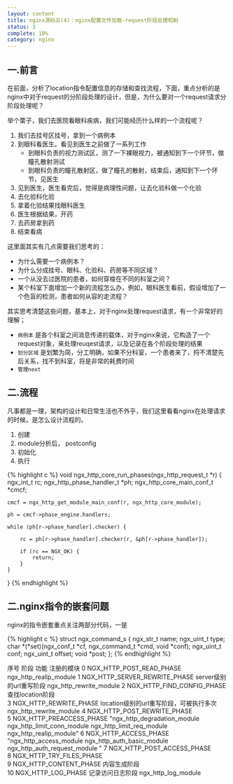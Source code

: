 ```yaml
---
layout: content
title: nginx源码五(4)：nginx配置文件加载-request阶段处理机制
status: 3
complete: 10% 
category: nginx
---
```


## 一.前言

在前面，分析了location指令配置信息的存储和查找流程，下面，重点分析的是nginx中对于request的分阶段处理的设计，但是，为什么要对一个request请求分阶段处理呢？

举个栗子，我们去医院看眼科疾病，我们可能经历什么样的一个流程呢？

1. 我们去挂号区挂号，拿到一个病例本
2. 到眼科看医生。看见到医生之前做了一系列工作
    - 到眼科负责的视力测试区，测了一下裸眼视力，被通知到下一个环节，做瞳孔散射测试
    - 到眼科负责的瞳孔散射区，做了瞳孔的散射，结束后，通知到下一个环节，见医生
3. 见到医生，医生看完后，觉得是病理性问题，让去化验科做一个化验
4. 去化验科化验
5. 拿着化验结果找眼科医生
6. 医生根据结果，开药
7. 去药房拿到药
8. 结束看病

这里面其实有几点需要我们思考的：
- 为什么需要一个病例本？
- 为什么分成挂号、眼科、化验科、药房等不同区域？
- 一个从没去过医院的患者，如何穿梭在不同的科室之间？
- 某个科室下面增加一个新的流程怎么办，例如，眼科医生看前，假设增加了一个色盲的检测，患者如何从容的走流程？

其实思考清楚这些问题，基本上，对于nginx处理request请求，有一个非常好的理解；
- `病例本` 是各个科室之间消息传递的载体，对于nginx来说，它构造了一个request对象，来处理reuqest请求，以及记录在各个阶段处理的结果
- `划分区域` 是划繁为简，分工明确，如果不分科室，一个患者来了，捋不清楚先后关系，找不到科室，将是非常的耗费时间
- `管理next`


## 二.流程

凡事都是一理，架构的设计和日常生活也不外乎，我们这里看看nginx在处理请求的时候，是怎么设计流程的。





1. 创建
2. module分析后， postconfig
3. 初始化
4. 执行

{% highlight c %}
void
ngx_http_core_run_phases(ngx_http_request_t *r)
{
    ngx_int_t                   rc;
    ngx_http_phase_handler_t   *ph;
    ngx_http_core_main_conf_t  *cmcf;

    cmcf = ngx_http_get_module_main_conf(r, ngx_http_core_module);

    ph = cmcf->phase_engine.handlers;

    while (ph[r->phase_handler].checker) {

        rc = ph[r->phase_handler].checker(r, &ph[r->phase_handler]);

        if (rc == NGX_OK) {
            return;
        }
    }
}
{% endhighlight %}

## 二.nginx指令的嵌套问题

nginx的指令嵌套重点关注两部分代码，一是

{% highlight c %}
struct ngx_command_s {
    ngx_str_t             name;
    ngx_uint_t            type;
    char               *(*set)(ngx_conf_t *cf, ngx_command_t *cmd, void *conf);
    ngx_uint_t            conf;
    ngx_uint_t            offset;
    void                 *post;
};
{% endhighlight %}




序号	阶段	功能	注册的模块
0	NGX_HTTP_POST_READ_PHASE		ngx_http_realip_module
1	NGX_HTTP_SERVER_REWRITE_PHASE	server级别的url重写阶段	ngx_http_rewrite_module
2	NGX_HTTP_FIND_CONFIG_PHASE	查找location阶段	
3	NGX_HTTP_REWRITE_PHASE	location级别的url重写阶段，可被执行多次	ngx_http_rewrite_module
4	NGX_HTTP_POST_REWRITE_PHASE		
5	NGX_HTTP_PREACCESS_PHASE		"ngx_http_degradation_module
ngx_http_limit_conn_module
ngx_http_limit_req_module
ngx_http_realip_module"
6	NGX_HTTP_ACCESS_PHASE		"ngx_http_access_module
ngx_http_auth_basic_module
ngx_http_auth_request_module
"
7	NGX_HTTP_POST_ACCESS_PHASE		
8	NGX_HTTP_TRY_FILES_PHASE		
9	NGX_HTTP_CONTENT_PHASE	内容生成阶段	
10	NGX_HTTP_LOG_PHASE	记录访问日志阶段	ngx_http_log_module

